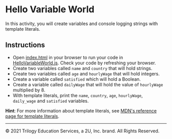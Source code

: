 # Hello Variable World

In this activity, you will create variables and console logging strings with template literals.

## Instructions

* Open [index.html](index.html) in your browser to run your code in [HelloVariableWorld.js](HelloVariableWorld.js). Check your code by refreshing your browser.
* Create two variables called `name` and `country` that will hold strings.
* Create two variables called `age` and `hourlyWage` that will hold integers.
* Create a variable called `satisfied` which will hold a Boolean.
* Create a variable called `dailyWage` that will hold the value of `hourlyWage` multiplied by 8.
* With template literals, print the `name`, `country`, `age`, `hourlyWage`, `daily_wage` and `satisfied` variables.

**Hint**: For more information about template literals, see [MDN's reference page for template literals](https://developer.mozilla.org/en/docs/Web/JavaScript/Reference/Template_literals).

------

© 2021 Trilogy Education Services, a 2U, Inc. brand. All Rights Reserved.

